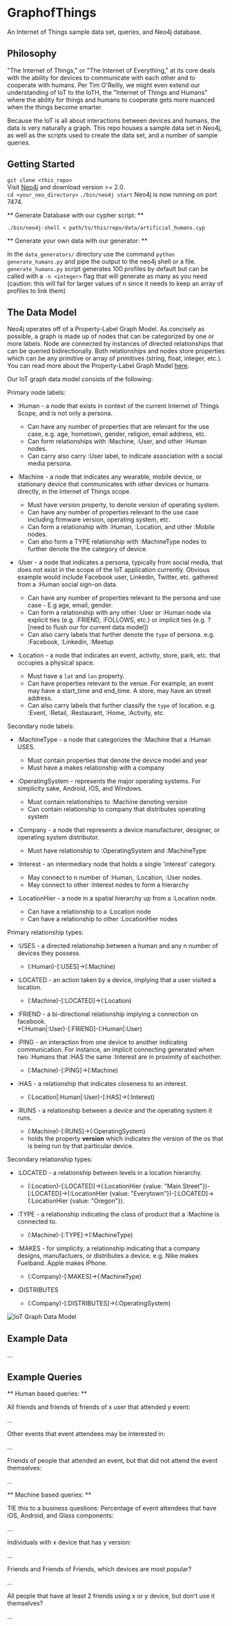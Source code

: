 GraphofThings
=============

An Internet of Things sample data set, queries, and Neo4j database.

## Philosophy
"The Internet of Things," or "The Internet of Everything," at its core deals with the ability for devices to communicate with each other and to cooperate with humans.  Per Tim O'Reilly, we might even extend our understanding of IoT to the IoTH, the "Internet of Things and Humans" where the ability for things and humans to cooperate gets more nuanced when the things become smarter. 

Because the IoT is all about interactions between devices and humans, the data is very naturally a graph.  This repo houses a sample data set in Neo4j, as well as the scripts used to create the data set, and a number of sample queries.

## Getting Started
`git clone <this_repo>`    
Visit [Neo4j](http://www.neo4j.org/download) and download version >= 2.0.   
`cd <your_neo_directory>`
`./bin/neo4j start`
Neo4j is now running on port 7474.   

** Generate Database with our cypher script: **

`./bin/neo4j-shell < path/to/this/repo/data/artificial_humans.cyp`    

** Generate your own data with our generator: **

In the `data_generators/` directory use the command `python generate_humans.py` 
and pipe the output to the neo4j shell or a file. `generate_humans.py` script 
generates 100 profiles by default but can be called with a `-n <integer>` flag
that will generate as many as you need 
(caution: this will fail for larger values of n 
since it needs to keep an array of profiles to link them)

## The Data Model
Neo4j operates off of a Property-Label Graph Model.  As concisely as possible, a graph is made up of nodes that can be categorized by one or more labels.  Node are connected by instances of directed relationships that can be queried bidirectionally.  Both relationships and nodes store properties which can be any primitive or array of primitives (string, float, integer, etc.).  You can read more about the Property-Label Graph Model [here](http://docs.neo4j.org/chunked/stable/graphdb-neo4j.html).

Our IoT graph data model consists of the following:

Primary node labels:
* :Human - a node that exists in context of the current Internet of Things Scope, and is not only a persona.  
    * Can have any number of properties that are relevant for the use case, e.g. age, hometown, gender, religion, email address, etc.
    * Can form relationships with :Machine, :User, and other :Human nodes.
    * Can carry also carry :User label, to indicate association with a social media persona.

* :Machine - a node that indicates any wearable, mobile device, or stationary device that communicates with other devices or humans directly, in the Internet of Things scope.
    * Must have version property, to denote version of operating system.
    * Can have any number of properties relevant to the use case including firmware version, operating system, etc.
    * Can form a relationship with :Human, :Location, and other :Mobile nodes.
    * Can also form a TYPE relationship with :MachineType nodes to further denote the the category of device.

* :User - a node that indicates a persona, typically from social media, that does not exist in the scope of the IoT application currently.  Obvious example would include Facebook user, Linkedin, Twitter, etc. gathered from a :Human social sign-on data.
    * Can have any number of properties relevant to the persona and use case - E.g age, email, gender.
    * Can form a relationship with any other :User or :Human node via explicit ties (e.g. :FRIEND, :FOLLOWS, etc.) or implicit ties (e.g. ? [need to flush our for current data model])
    * Can also carry labels that further denote the `type` of persona.  e.g. :Facebook, :Linkedin, :Meetup

* :Location - a node that indicates an event, activity, store, park, etc. that occupies a physical space.
    * Must have a `lat` and `lon` property.
    * Can have properties relevant to the venue.  For example, an event may have a start_time and end_time.  A store, may have an street address.
    * Can also carry labels that further classify the `type` of location.  e.g. :Event, :Retail, :Restaurant, :Home, :Activity, etc.

Secondary node labels:
* :MachineType - a node that categorizes the :Machine that a :Human USES.
    * Must contain properties that denote the device model and year
    * Must have a makes relationship with a company

* :OperatingSystem - represents the major operating systems.  For simplicity sake, Android, iOS, and Windows.
    * Must contain relationships to :Machine denoting version
    * Can contain relationship to company that distributes operating system


* :Company - a node that represents a device manufacturer, designer, or operating system distributor.
    * Must have relationship to :OperatingSystem and :MachineType

* :Interest - an intermediary node that holds a single 'interest' category.
    * May connect to n number of :Human, :Location, :User nodes.
    * May connect to other :Interest nodes to form a hierarchy

* :LocationHier - a node in a spatial hierarchy up from a :Location node.
    * Can have a relationship to a :Location node
    * Can have a relationship to other :LocationHier nodes

Primary relationship types:
* :USES - a directed relationship between a human and any n number of devices they possess. 
    * (:Human)-[:USES]->(:Machine)

* :LOCATED - an action taken by a device, implying that a user visited a location. 
    * (:Machine)-[:LOCATED]->(:Location)

* :FRIEND - a bi-directional relationship implying a connection on facebook.  
    *(:Human|:User)-[:FRIEND]-(:Human|:User)

* :PING - an interaction from one device to another indicating communication.  For instance, an implicit connecting generated when two :Humans that :HAS the same :Interest are in proximity of eachother.
    * (:Machine)-[:PING]->(:Machine)

* :HAS - a relationship that indicates closeness to an interest.
    * (:Location|:Human|:User)-[:HAS]->(:Interest)

* :RUNS - a relationship between a device and the operating system it runs.
    * (:Machine)-[:RUNS]->(:OperatingSystem)
    * holds the property **version**  which indicates the version of the os that is being run by that particular device.

Secondary relationship types:   
* :LOCATED - a relationship between levels in a location hierarchy.
    * (:Location)-[:LOCATED]->(:LocationHier {value: "Main Street"})-[:LOCATED]->(:LocationHier {value: "Everytown"})-[:LOCATED]->(:LocationHier {value: "Oregon"}).

* :TYPE - a relationship indicating the class of product that a :Machine is connected to.
    * (:Machine)-[:TYPE]->(:MachineType)

* :MAKES - for simplicity, a relationship indicating that a company designs, manufactuers, or distributes a device.  e.g. Nike makes Fuelband.  Apple makes iPhone.
    * (:Company)-[:MAKES]->(:MachineType)

* :DISTRIBUTES
    * (:Company)-[:DISTRIBUTES]->(:OperatingSystem)

![IoT Graph Data Model](assets/GraphModel.png)

## Example Data
...

## Example Queries
** Human based queries:  **

All friends and friends of friends of x user that attended y event:

...

Other events that event attendees may be interested in:

...

Friends of people that attended an event, but that did not attend the event themselves:

...

** Machine based queries:  **

TIE this to a business questions: Percentage of event attendees that have iOS, Android, and Glass components:

...

Individuals with x device that has y version:

...

Friends and Friends of Friends, which devices are most popular?

...

All people that have at least 2 friends using x or y device, but don't use it themselves?

...

